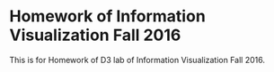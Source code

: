 # Homework of Information Visualization Fall 2016

This is for Homework of D3 lab of Information Visualization Fall 2016.
